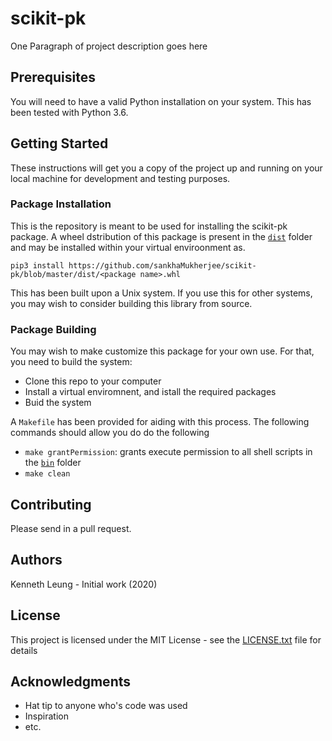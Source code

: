 # scikit-pk

One Paragraph of project description goes here

## Prerequisites

You will need to have a valid Python installation on your system. This has been tested with Python 3.6. 

## Getting Started

These instructions will get you a copy of the project up and running on your local machine for development and testing purposes. 

### Package Installation

This is the repository is meant to be used for installing the scikit-pk package. A wheel dstribution of this package is present in the [`dist`](../master/dist) folder and may be installed within your virtual enviroonment as. 

`pip3 install https://github.com/sankhaMukherjee/scikit-pk/blob/master/dist/<package name>.whl`

This has been built upon a Unix system. If you use this for other systems, you may wish to consider building this library from source.

### Package Building

You may wish to make customize this package for your own use. For that, you need to build the system:

 - Clone this repo to your computer
 - Install a virtual enviromnent, and istall the required packages
 - Buid the system

 A `Makefile` has been provided for aiding with this process. The following commands should allow you do do the following

  - `make grantPermission`: grants execute permission to all shell scripts in the [`bin`](../master/bin) folder
  - `make clean`

## Contributing

Please send in a pull request.

## Authors

Kenneth Leung - Initial work (2020)

## License

This project is licensed under the MIT License - see the [LICENSE.txt](LICENSE.txt) file for details

## Acknowledgments

 - Hat tip to anyone who's code was used
 - Inspiration
 - etc.
 